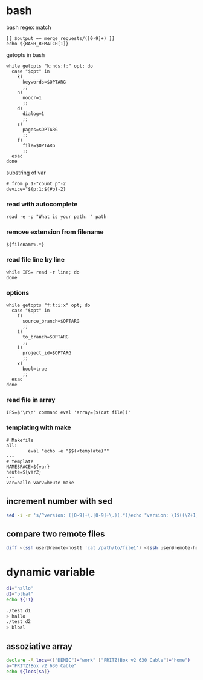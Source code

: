 bash
========================

bash regex match

```
[[ $output =~ merge_requests/([0-9]+) ]]
echo ${BASH_REMATCH[1]}
```

getopts in bash

```
while getopts "k:nds:f:" opt; do
  case "$opt" in
    k)
      keywords=$OPTARG
      ;;
    n)
      noocr=1
      ;;
    d)
      dialog=1
      ;;
    s)
      pages=$OPTARG
      ;;
    f)
      file=$OPTARG
      ;;
  esac
done
```

substring of var

```
# from p 1-"count p"-2
device="${p:1:${#p}-2}
```
### read with autocomplete
```
read -e -p "What is your path: " path
```


### remove extension from filename
```
${filename%.*}
```

### read file line by line
```
while IFS= read -r line; do
done
```

### options
```
while getopts "f:t:i:x" opt; do
  case "$opt" in
    f)
      source_branch=$OPTARG
      ;;
    t)
      to_branch=$OPTARG
      ;;
    i)
      project_id=$OPTARG
      ;;
    x)
      bool=true
      ;;
  esac
done
```

### read file in array
```
IFS=$'\r\n' command eval 'array=($(cat file))'
```

### templating with make
```
# Makefile
all:
        eval "echo -e "$$(<template)""
---
# template
NAMESPACE=${var}
heute=${var2}
---
var=hallo var2=heute make
```

## increment number with sed

```bash
sed -i -r 's/^version: ([0-9]+\.[0-9]+\.)(.*)/echo "version: \1$((\2+1))"/ge' Chart.yaml
```

## compare two remote files

```bash
diff <(ssh user@remote-host1 'cat /path/to/file1') <(ssh user@remote-host2 'cat /path/to/file2')
```

# dynamic variable

```bash
d1="hallo"
d2="blbal"
echo ${!1}

./test d1
> hallo
./test d2
> blbal
```

## assoziative array

```bash
declare -A locs=(["DENIC"]="work" ["FRITZ!Box v2 630 Cable"]="home")
a="FRITZ!Box v2 630 Cable"
echo ${locs[$a]}
```

